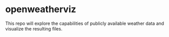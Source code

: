 # openweatherviz

This repo will explore the capabilities of publicly available weather data and
visualize the resulting files.
